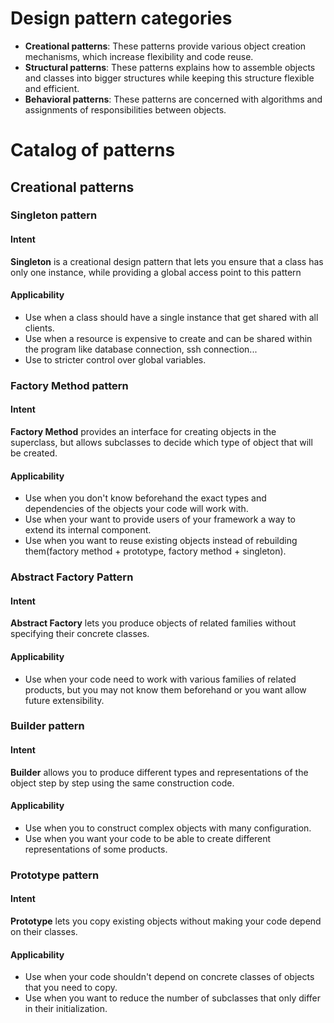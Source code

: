 # Design pattern categories
- **Creational patterns**: These patterns provide various object creation mechanisms, which increase flexibility and code reuse.
- **Structural patterns**: These patterns explains how to assemble objects and classes into bigger structures while keeping this structure flexible and efficient.
- **Behavioral patterns**: These patterns are concerned with algorithms and assignments of responsibilities between objects.
# Catalog of patterns
## Creational patterns
### Singleton pattern
#### Intent
**Singleton** is a creational design pattern that lets you ensure that a class has only one instance, while providing a global access point to this pattern
#### Applicability
- Use when a class should have a single instance that get shared with all clients.
- Use when a resource is expensive to create and can be shared within the program like database connection, ssh connection...
- Use to stricter control over global variables.
### Factory Method pattern
#### Intent
**Factory Method** provides an interface for creating objects in the superclass, but allows subclasses to decide which type of object that will be created.
#### Applicability
- Use when you don't know beforehand the exact types and dependencies of the objects your code will work with.
- Use when your want to provide users of your framework a way to extend its internal component.
- Use when you want to reuse existing objects instead of rebuilding them(factory method + prototype, factory method + singleton).
### Abstract Factory Pattern
#### Intent
**Abstract Factory** lets you produce objects of related families without specifying their concrete classes.
#### Applicability
- Use when your code need to work with various families of related products, but you may not know them beforehand or you want allow future extensibility.
### Builder pattern
#### Intent
**Builder** allows you to produce different types and representations of the object step by step using the same construction code.
#### Applicability
- Use when you to construct complex objects with many configuration.
- Use when you want your code to be able to create different representations of some products.
### Prototype pattern
#### Intent
**Prototype** lets you copy existing objects without making your code depend on their classes.
#### Applicability
- Use when your code shouldn't depend on concrete classes of objects that you need to copy.
- Use when you want to reduce the number of subclasses that only differ in their initialization.